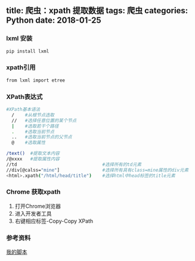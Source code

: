 title: 爬虫：xpath 提取数据
tags: 爬虫
categories: Python
date: 2018-01-25
---
### lxml 安装
```bash
pip install lxml
```
### xpath引用
```bash
from lxml import etree
```
<!-- more -->

### XPath表达式
```bash
#XPath基本语法
  /    #从根节点选取
  //   #选择任意位置的某个节点
  |    #选取若干个路径
  .    #选取当前节点
  ..   #选取当前节点的父节点
  @    #选取属性

/text()  #提取文本内容
/@xxxx   #提取属性内容
//td                                #选择所有的td元素
//div[@calss="mine"]                #选择所有具有class=mine属性的div元素
<html>.xpath("/html/head/title")    #选择html中head标签的title元素
```
### Chrome 获取xpath
1. 打开Chrome浏览器
1. 进入开发者工具
1. 右键相应标签-Copy-Copy XPath


### 参考资料
[我的脚本](https://github.com/Lianyi-xz/amap-Python/blob/master/nj/crawl.py)